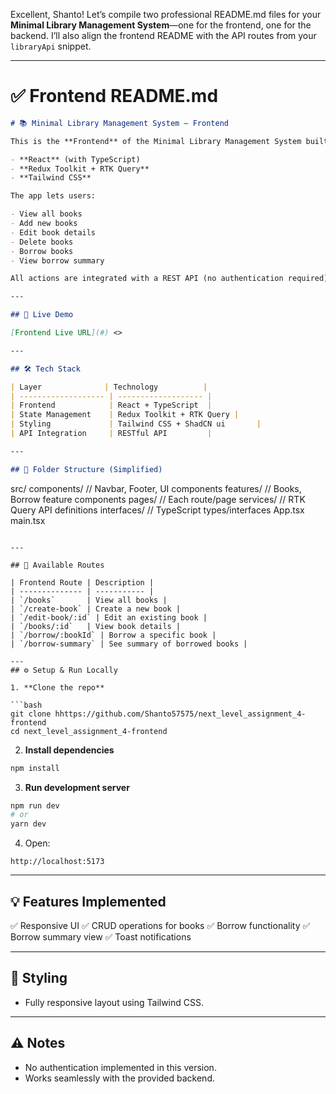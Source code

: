 Excellent, Shanto! Let’s compile two professional README.md files for your **Minimal Library Management System**—one for the frontend, one for the backend. I’ll also align the frontend README with the API routes from your `libraryApi` snippet.

---

# ✅ Frontend README.md

```markdown
# 📚 Minimal Library Management System — Frontend

This is the **Frontend** of the Minimal Library Management System built with:

- **React** (with TypeScript)
- **Redux Toolkit + RTK Query**
- **Tailwind CSS**

The app lets users:

- View all books
- Add new books
- Edit book details
- Delete books
- Borrow books
- View borrow summary

All actions are integrated with a REST API (no authentication required).

---

## 🚀 Live Demo

[Frontend Live URL](#) <>

---

## 🛠️ Tech Stack

| Layer              | Technology          |
| ------------------- | ------------------- |
| Frontend            | React + TypeScript  |
| State Management    | Redux Toolkit + RTK Query |
| Styling             | Tailwind CSS + ShadCN ui       |
| API Integration     | RESTful API         |

---

## 📂 Folder Structure (Simplified)

```

src/
components/          // Navbar, Footer, UI components
features/            // Books, Borrow feature components
pages/               // Each route/page
services/            // RTK Query API definitions
interfaces/          // TypeScript types/interfaces
App.tsx
main.tsx

````

---

## 🔗 Available Routes

| Frontend Route | Description |
| -------------- | ----------- |
| `/books`       | View all books |
| `/create-book` | Create a new book |
| `/edit-book/:id` | Edit an existing book |
| `/books/:id`   | View book details |
| `/borrow/:bookId` | Borrow a specific book |
| `/borrow-summary` | See summary of borrowed books |

---
## ⚙️ Setup & Run Locally

1. **Clone the repo**

```bash
git clone hhttps://github.com/Shanto57575/next_level_assignment_4-frontend
cd next_level_assignment_4-frontend
````

2. **Install dependencies**

```bash
npm install
```

3. **Run development server**

```bash
npm run dev
# or
yarn dev
```

4. Open:

```
http://localhost:5173
```

---

## 💡 Features Implemented

✅ Responsive UI
✅ CRUD operations for books
✅ Borrow functionality
✅ Borrow summary view
✅ Toast notifications

---

## 🎨 Styling

* Fully responsive layout using Tailwind CSS.

---

## ⚠️ Notes

* No authentication implemented in this version.
* Works seamlessly with the provided backend.

